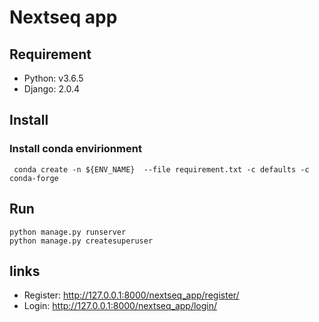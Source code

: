 # Nextseq app 


## Requirement 

* Python: v3.6.5
* Django: 2.0.4

## Install 

### Install conda envirionment 

``` Shell
 conda create -n ${ENV_NAME}  --file requirement.txt -c defaults -c conda-forge 
```

## Run 

``` Shell
python manage.py runserver 
python manage.py createsuperuser
```


## links 

* Register: http://127.0.0.1:8000/nextseq_app/register/
* Login: http://127.0.0.1:8000/nextseq_app/login/


